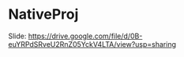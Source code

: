 # NativeProj


Slide: https://drive.google.com/file/d/0B-euYRPdSRveU2RnZ05YckV4LTA/view?usp=sharing

